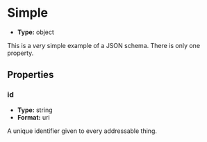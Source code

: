 


  
# Simple

  
*  **Type:** object
  
This is a *very* simple example of a JSON schema. There is only one property.



## Properties


###  id  
*  **Type:** string  
*  **Format:** uri
  
 A unique identifier given to every addressable thing.



